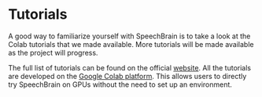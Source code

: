 # Tutorials

A good way to familiarize yourself with SpeechBrain is to take a look at the Colab tutorials that we made available. More tutorials will be made available as the project will progress.

The full list of tutorials can be found on the official [website](https://github.com/anonymspeechbrain/speechbrain). All the tutorials are developed on the [Google Colab platform](https://colab.research.google.com). This allows users to directly try SpeechBrain on GPUs without the need to set up an environment.
